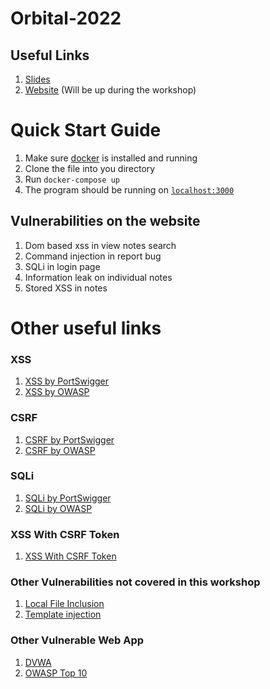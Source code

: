 # Orbital-2022

## Useful Links

1. [Slides](https://docs.google.com/presentation/d/1PXVB1DNFFnMkANEhdsW63MLoBH-GiuCpxfK8Pb9J-Jk/edit)
2. [Website](http://orbital22.nusgreyhats.org/) (Will be up during the workshop)


# Quick Start Guide

1. Make sure [docker](https://www.docker.com/products/docker-desktop/) is installed and running
2. Clone the file into you directory
3. Run `docker-compose up`
4. The program should be running on [`localhost:3000`](https://localhost:3000)

## Vulnerabilities on the website

1. Dom based xss in view notes search
2. Command injection in report bug
3. SQLi in login page
4. Information leak on individual notes
5. Stored XSS in notes


# Other useful links

### XSS

1. [XSS by PortSwigger](https://portswigger.net/web-security/cross-site-scripting)
1. [XSS by OWASP](https://owasp.org/www-community/attacks/xss/)

### CSRF

1. [CSRF by PortSwigger](https://portswigger.net/web-security/csrf)
1. [CSRF by OWASP](https://owasp.org/www-community/attacks/csrf)

### SQLi

1. [SQLi by PortSwigger](https://portswigger.net/web-security/sql-injection)
1. [SQLi by OWASP](https://owasp.org/www-community/attacks/SQL_Injection)

### XSS With CSRF Token
1. [XSS With CSRF Token](https://www.doyler.net/security-not-included/xss-attack-chain)

### Other Vulnerabilities not covered in this workshop

1. [Local File Inclusion](https://www.offensive-security.com/metasploit-unleashed/file-inclusion-vulnerabilities)
1. [Template injection](https://portswigger.net/research/server-side-template-injection)

### Other Vulnerable Web App

1. [DVWA](https://dvwa.co.uk/)
1. [OWASP Top 10](https://application.security/free/owasp-top-10)